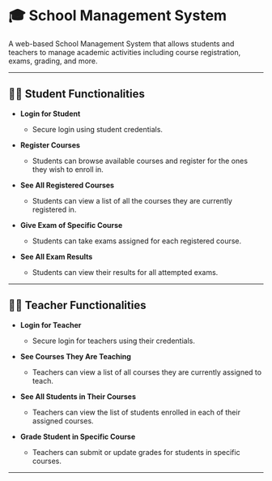 # 🎓 School Management System

A web-based School Management System that allows students and teachers to manage academic activities including course registration, exams, grading, and more.

---

## 👨‍🎓 Student Functionalities

- **Login for Student**
  - Secure login using student credentials.

- **Register Courses**
  - Students can browse available courses and register for the ones they wish to enroll in.

- **See All Registered Courses**
  - Students can view a list of all the courses they are currently registered in.

- **Give Exam of Specific Course**
  - Students can take exams assigned for each registered course.

- **See All Exam Results**
  - Students can view their results for all attempted exams.

---

## 👨‍🏫 Teacher Functionalities

- **Login for Teacher**
  - Secure login for teachers using their credentials.

- **See Courses They Are Teaching**
  - Teachers can view a list of all courses they are currently assigned to teach.

- **See All Students in Their Courses**
  - Teachers can view the list of students enrolled in each of their assigned courses.

- **Grade Student in Specific Course**
  - Teachers can submit or update grades for students in specific courses.

---
